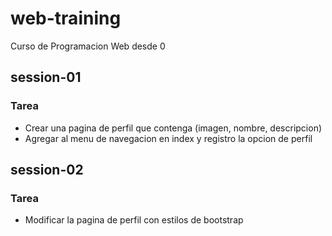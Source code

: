 # web-training
Curso de Programacion Web desde 0

## session-01
### Tarea
* Crear una pagina de perfil que contenga (imagen, nombre, descripcion)
* Agregar al menu de navegacion en index y registro la opcion de perfil

## session-02
### Tarea
* Modificar la pagina de perfil con estilos de bootstrap